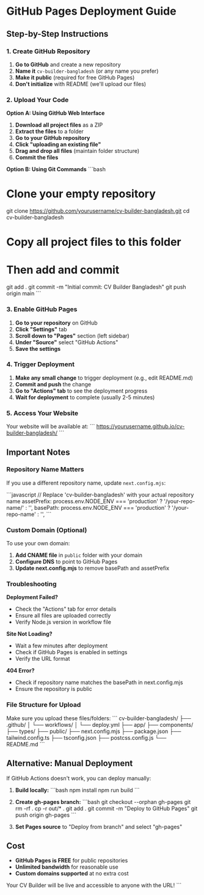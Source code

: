 # GitHub Pages Deployment Guide

## Step-by-Step Instructions

### 1. Create GitHub Repository

1. **Go to GitHub** and create a new repository
2. **Name it** `cv-builder-bangladesh` (or any name you prefer)
3. **Make it public** (required for free GitHub Pages)
4. **Don't initialize** with README (we'll upload our files)

### 2. Upload Your Code

**Option A: Using GitHub Web Interface**
1. **Download all project files** as a ZIP
2. **Extract the files** to a folder
3. **Go to your GitHub repository**
4. **Click "uploading an existing file"**
5. **Drag and drop all files** (maintain folder structure)
6. **Commit the files**

**Option B: Using Git Commands**
\`\`\`bash
# Clone your empty repository
git clone https://github.com/yourusername/cv-builder-bangladesh.git
cd cv-builder-bangladesh

# Copy all project files to this folder
# Then add and commit
git add .
git commit -m "Initial commit: CV Builder Bangladesh"
git push origin main
\`\`\`

### 3. Enable GitHub Pages

1. **Go to your repository** on GitHub
2. **Click "Settings"** tab
3. **Scroll down to "Pages"** section (left sidebar)
4. **Under "Source"** select "GitHub Actions"
5. **Save the settings**

### 4. Trigger Deployment

1. **Make any small change** to trigger deployment (e.g., edit README.md)
2. **Commit and push** the change
3. **Go to "Actions" tab** to see the deployment progress
4. **Wait for deployment** to complete (usually 2-5 minutes)

### 5. Access Your Website

Your website will be available at:
\`\`\`
https://yourusername.github.io/cv-builder-bangladesh/
\`\`\`

## Important Notes

### Repository Name Matters

If you use a different repository name, update `next.config.mjs`:

\`\`\`javascript
// Replace 'cv-builder-bangladesh' with your actual repository name
assetPrefix: process.env.NODE_ENV === 'production' ? '/your-repo-name/' : '',
basePath: process.env.NODE_ENV === 'production' ? '/your-repo-name' : '',
\`\`\`

### Custom Domain (Optional)

To use your own domain:

1. **Add CNAME file** in `public` folder with your domain
2. **Configure DNS** to point to GitHub Pages
3. **Update next.config.mjs** to remove basePath and assetPrefix

### Troubleshooting

**Deployment Failed?**
- Check the "Actions" tab for error details
- Ensure all files are uploaded correctly
- Verify Node.js version in workflow file

**Site Not Loading?**
- Wait a few minutes after deployment
- Check if GitHub Pages is enabled in settings
- Verify the URL format

**404 Error?**
- Check if repository name matches the basePath in next.config.mjs
- Ensure the repository is public

### File Structure for Upload

Make sure you upload these files/folders:
\`\`\`
cv-builder-bangladesh/
├── .github/
│   └── workflows/
│       └── deploy.yml
├── app/
├── components/
├── types/
├── public/
├── next.config.mjs
├── package.json
├── tailwind.config.ts
├── tsconfig.json
├── postcss.config.js
└── README.md
\`\`\`

## Alternative: Manual Deployment

If GitHub Actions doesn't work, you can deploy manually:

1. **Build locally:**
\`\`\`bash
npm install
npm run build
\`\`\`

2. **Create gh-pages branch:**
\`\`\`bash
git checkout --orphan gh-pages
git rm -rf .
cp -r out/* .
git add .
git commit -m "Deploy to GitHub Pages"
git push origin gh-pages
\`\`\`

3. **Set Pages source** to "Deploy from branch" and select "gh-pages"

## Cost

- **GitHub Pages is FREE** for public repositories
- **Unlimited bandwidth** for reasonable use
- **Custom domains supported** at no extra cost

Your CV Builder will be live and accessible to anyone with the URL!
\`\`\`
